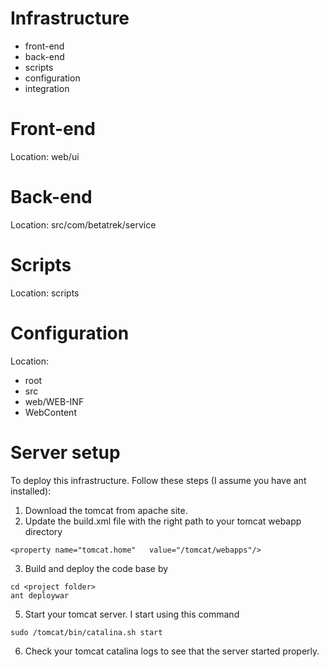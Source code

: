 Infrastructure
==============

- front-end
- back-end
- scripts
- configuration
- integration

Front-end
=========

Location: web/ui

Back-end
========

Location: src/com/betatrek/service

Scripts
=======

Location: scripts

Configuration
=============

Location:
- root
- src
- web/WEB-INF
- WebContent

Server setup
============
 
To deploy this infrastructure. Follow these steps (I assume you have ant installed):
	
1. Download the tomcat from apache site. 
2. Update the build.xml file with the right path to your tomcat webapp directory
```
<property name="tomcat.home"   value="/tomcat/webapps"/>
``` 
3. Build and deploy the code base by
```
cd <project folder>
ant deploywar
```
5. Start your tomcat server. I start using this command
```
sudo /tomcat/bin/catalina.sh start
```
6. Check your tomcat catalina logs to see that the server started properly.
